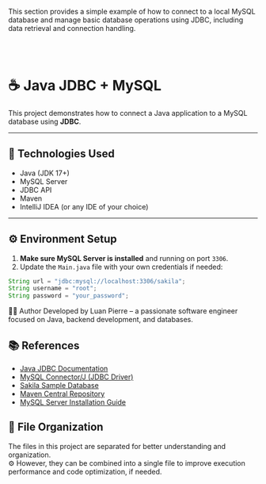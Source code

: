
This section provides a simple example of how to connect to a local MySQL database and manage basic database operations using JDBC, including data retrieval and connection handling.

</br>
</br>

# ☕ Java JDBC + MySQL

This project demonstrates how to connect a Java application to a MySQL database using **JDBC**.

---

## 📌 Technologies Used

- Java (JDK 17+)
- MySQL Server
- JDBC API
- Maven
- IntelliJ IDEA (or any IDE of your choice)

---

## ⚙️ Environment Setup

1. **Make sure MySQL Server is installed** and running on port `3306`.
2. Update the `Main.java` file with your own credentials if needed:

```java
String url = "jdbc:mysql://localhost:3306/sakila";
String username = "root";
String password = "your_password";
```

🧑‍💻 Author
Developed by Luan Pierre – a passionate software engineer focused on Java, backend development, and databases.

## 📚 References

- [Java JDBC Documentation](https://docs.oracle.com/javase/tutorial/jdbc/)
- [MySQL Connector/J (JDBC Driver)](https://dev.mysql.com/downloads/connector/j/)
- [Sakila Sample Database](https://dev.mysql.com/doc/sakila/en/)
- [Maven Central Repository](https://search.maven.org/)
- [MySQL Server Installation Guide](https://dev.mysql.com/doc/refman/8.0/en/installing.html)

## 📂 File Organization
The files in this project are separated for better understanding and organization.
</br>
⚙️ However, they can be combined into a single file to improve execution performance and code optimization, if needed.


